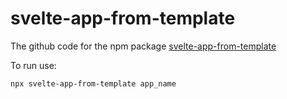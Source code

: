 # svelte-app-from-template

The github code for the npm package [svelte-app-from-template](https://www.npmjs.com/package/svelte-app-from-template)

To run use:

```
npx svelte-app-from-template app_name
```



